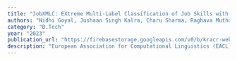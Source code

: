 ```yaml
---
title: "JobXMLC: EXtreme Multi-Label Classification of Job Skills with Graph Neural Networks"
authors: "Nidhi Goyal, Jushaan Singh Kalra, Charu Sharma, Raghava Mutharaju, Niharika Sachdeva, Ponnurangam Kumaraguru"
category: "B.Tech"
year: "2023"
publication_url: "https://firebasestorage.googleapis.com/v0/b/kracr-website.appspot.com/o/Publications%2Fjobxml-eacl.pdf?alt=media&token=8710ead2-89db-4218-b7c3-78d3e2c603e0"
description: "European Association for Computational Linguistics (EACL),  May 1-5, 2023"
---
```

